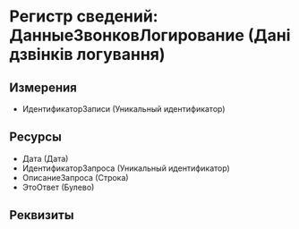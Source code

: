 ﻿# Регистр сведений: ДанныеЗвонковЛогирование (Дані дзвінків логування)

## Измерения

- ИдентификаторЗаписи (Уникальный идентификатор)

## Ресурсы

- Дата (Дата)
- ИдентификаторЗапроса (Уникальный идентификатор)
- ОписаниеЗапроса (Строка)
- ЭтоОтвет (Булево)

## Реквизиты


